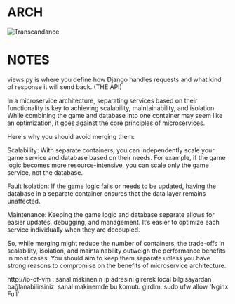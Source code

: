 # ARCH

![Transcandance](https://github.com/user-attachments/assets/d8ef830a-c6d6-46e7-8b59-16edb4ba8c15)



# NOTES

views.py is where you define how Django handles requests and what kind of response it will send back. (THE API)

In a microservice architecture, separating services based on their functionality is key to achieving scalability, maintainability, and isolation. While combining the game and database into one container may seem like an optimization, it goes against the core principles of microservices.

Here's why you should avoid merging them:

Scalability: With separate containers, you can independently scale your game service and database based on their needs. For example, if the game logic becomes more resource-intensive, you can scale only the game service, not the database.

Fault Isolation: If the game logic fails or needs to be updated, having the database in a separate container ensures that the data layer remains unaffected.

Maintenance: Keeping the game logic and database separate allows for easier updates, debugging, and management. It’s easier to optimize each service individually when they are decoupled.

So, while merging might reduce the number of containers, the trade-offs in scalability, isolation, and maintainability outweigh the performance benefits in most cases. You should aim to keep them separate unless you have strong reasons to compromise on the benefits of microservice architecture.

http://ip-of-vm  : sanal makinenin ip adresini girerek local bilgisayardan bağlanabilirsiniz. sanal makinemde bu komutu girdim: sudo ufw allow 'Nginx Full'
